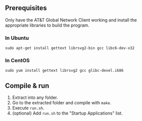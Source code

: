 ## Prerequisites

Only have the AT&T Global Network Client working and install the appropriate
libraries to build the program.

### In Ubuntu

    sudo apt-get install gettext librsvg2-bin gcc libc6-dev-x32

### In CentOS

    sudo yum install gettext librsvg2 gcc glibc-devel.i686

## Compile & run

1. Extract into any folder.
2. Go to the extracted folder and compile with `make`.
3. Execute `run.sh`.
4. (optional) Add `run.sh` to the "Startup Applications" list.

